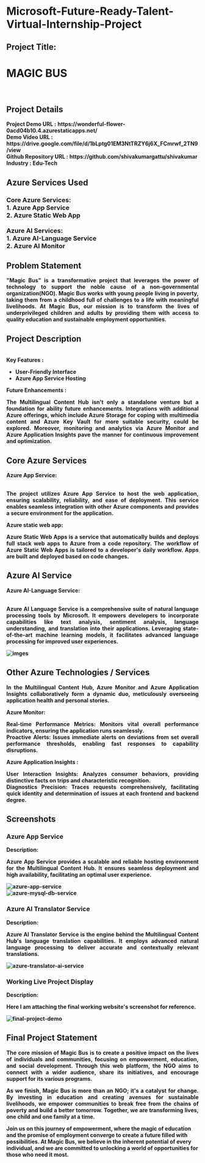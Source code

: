 <h1>Microsoft-Future-Ready-Talent-Virtual-Internship-Project</h1>
<h2>Project Title:</h2><h1>MAGIC BUS</h1>
<br>
<h2>Project Details</h2>
<b>Project Demo URL :</b> <b>https://wonderful-flower-0acd04b10.4.azurestaticapps.net/ <br>
<b>Demo Video URL :</b> <b>https://drive.google.com/file/d/1bLptg01EM3NtTRZY6j6X_FCmrwf_2TN9/view <br>
<b>Github Repository URL :</b> <b>https://github.com/shivakumargattu/shivakumar<br>
<b>Industry :</b><b> Edu-Tech<br>
<h2>Azure Services Used</h2>
<h3>
Core Azure Services: <br>
1. Azure App Service <br>
2. Azure Static Web App <br> <br>
Azure AI Services: <br>
1. Azure AI-Language Service <br>
2. Azure AI Monitor
</h3>
<h2>Problem Statement</h2>
<p align="justify">"Magic Bus" is a transformative project that leverages the power of technology to support the noble cause of a non-governmental organization(NGO). Magic Bus works with young people living in poverty, taking them from a childhood full of challenges to a life with meaningful livelihoods. At Magic Bus, our mission is to transform the lives of underprivileged children and adults by providing them with access to quality education and sustainable employment opportunities.</p>
<h2>Project Description</h2>
<p align="justify"></p><br>
<b>Key Features :</b>
<ul>
    <li>User-Friendly Interface</li>
    <li>Azure App Service Hosting</li>
</ul>
<b>Future Enhancements :</b><br>
<p align="justify">The Multilingual Content Hub isn't only a standalone venture but a foundation for ability future enhancements. Integrations with additional Azure offerings, which include Azure Storage for coping with multimedia content and Azure Key Vault for more suitable security, could be explored. Moreover, monitoring and analytics via Azure Monitor and Azure Application Insights pave the manner for continuous improvement and optimization.</p>
<h2>Core Azure Services</h2>
<b>Azure App Service:</b><br><p align="justify"><br>The project utilizes Azure App Service to host the web application, ensuring scalability, reliability, and ease of deployment. This service enables seamless integration with other Azure components and provides a secure environment for the application.</p>

<b>Azure static web app:</b><br><p align="justify">Azure Static Web Apps is a service that automatically builds and deploys full stack web apps to Azure from a code repository. The workflow of Azure Static Web Apps is tailored to a developer's daily workflow. Apps are built and deployed based on code changes.</p>
<h2>Azure AI Service</h2>
<b>Azure AI-Language Service:</b><br><br><p align="justify">Azure AI Language Service is a comprehensive suite of natural language processing tools by Microsoft. It empowers developers to incorporate capabilities like text analysis, sentiment analysis, language understanding, and translation into their applications. Leveraging state-of-the-art machine learning models, it facilitates advanced language processing for improved user experiences.
</p>
<img alt="imges" src="https://github.com/shivakumargattu/shivakumar/assets/121631767/a1a85cfe-bad6-47cc-9749-08d8dfb93ee7"/>

<h2>Other Azure Technologies / Services</h2>
<p align="justify">In the Multilingual Content Hub, Azure Monitor and Azure Application Insights collaboratively form a dynamic duo, meticulously overseeing application health and personal stories.</p>

<b>Azure Monitor:</b><p align="justify"><b>Real-time Performance Metrics:</b> Monitors vital overall performance indicators, ensuring the application runs seamlessly.<br>
<b>Proactive Alerts:</b> Issues immediate alerts on deviations from set overall performance thresholds, enabling fast responses to capability disruptions.</p>
<b>Azure Application Insights :</b><p align="justify">
<b>User Interaction Insights:</b> Analyzes consumer behaviors, providing distinctive facts on trips and characteristic recognition.<br>
<b>Diagnostics Precision:</b> Traces requests comprehensively, facilitating quick identity and determination of issues at each frontend and backend degree.

<h2>Screenshots</h2>
<h3>Azure App Service</h3>
<b>Description:</b><p align="justify">Azure App Service provides a scalable and reliable hosting environment for the Multilingual Content Hub. It ensures seamless deployment and high availability, facilitating an optimal user experience.</p>
<img src="https://github.com/AnkeetaGupta/flask-ai-translation/blob/main/screenshots/app-service.png" alt="azure-app-service"></img><br>
<img src="https://github.com/AnkeetaGupta/flask-ai-translation/blob/main/screenshots/app-db.png" alt="azure-mysql-db-service"></img><br>
<h3>Azure AI Translator Service</h3>
<b>Description:</b><p align="justify">Azure AI Translator Service is the engine behind the Multilingual Content Hub's language translation capabilities. It employs advanced natural language processing to deliver accurate and contextually relevant translations.</p>
<img src="https://github.com/AnkeetaGupta/flask-ai-translation/blob/main/screenshots/app-ai.png" alt="azure-translator-ai-service"></img><br>
<h3>Working Live Project Display</h3>
<b>Description:</b><p align="justify">Here I am attaching the final working website's screenshot for reference.</p>
<img src="https://github.com/AnkeetaGupta/flask-ai-translation/blob/main/screenshots/final-project.png" alt="final-project-demo"></img>


<h2>Final Project Statement</h2>
<p align="justify">The core mission of Magic Bus is to create a positive impact on
the lives of individuals and communities, focusing on empowerment,
education, and social development. Through this web platform, the NGO
aims to connect with a wider audience, share its initiatives, and
encourage support for its various programs.
</p>
<p align="justify">
<b>As we finish, Magic Bus is more than an NGO; it's a catalyst for change. By investing in education and creating avenues for sustainable livelihoods, we empower communities to break free from the chains of poverty and build a better tomorrow. Together, we are transforming lives, one child and one family at a time.

Join us on this journey of empowerment, where the magic of education and the promise of employment converge to create a future filled with possibilities. At Magic Bus, we believe in the inherent potential of every individual, and we are committed to unlocking a world of opportunities for those who need it most.</b>
</p> <br>
